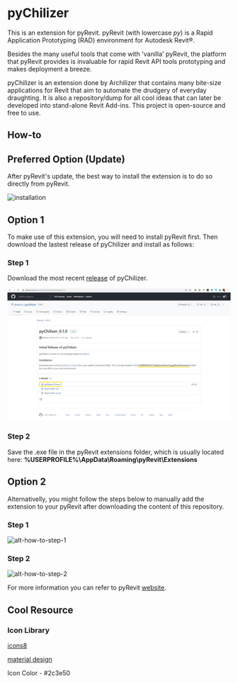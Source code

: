 # pyChilizer


This is an extension for pyRevit. pyRevit (with lowercase *py*) is a Rapid Application Prototyping (RAD) environment for Autodesk Revit®.

Besides the many useful tools that come with 'vanilla' pyRevit, the platform that pyRevit provides is invaluable for rapid Revit API tools prototyping and makes deployment a breeze. 

pyChilizer is an extension done by Archilizer that contains many bite-size applications for Revit that aim to automate the drudgery of everyday draughting. It is also a repository/dump for all cool ideas that can later be developed into stand-alone Revit Add-ins. This project is open-source and free to use.

## How-to

## Preferred Option (Update)
After pyRevit's update, the best way to install the extension is to do so directly from pyRevit.

![installation](https://user-images.githubusercontent.com/5354594/204851598-72a21d79-8d44-4561-9399-7867482d4ff5.png)

## Option 1
To make use of this extension, you will need to install pyRevit first. Then download the lastest release of pyChilizer and install as follows:

### Step 1
Download the most recent [release](https://github.com/dnenov/pyChilizer/releases/tag/v0.2.0) of pyChilizer.

<img src="/images/how-to-1.jpg" alt="how-to-step-1">

### Step 2
Save the .exe file in the pyRevit extensions folder, which is usually located here: **%USERPROFILE%\AppData\Roaming\pyRevit\Extensions**


## Option 2

Alternativelly, you might follow the steps below to manually add the extension to your pyRevit after downloading the content of this repository.

### Step 1

<img src="/images/how-to-1.png" alt="alt-how-to-step-1">

### Step 2

<img src="/images/how-to-2.PNG" alt="alt-how-to-step-2" height="50%" width="50%">


For more information you can refer to pyRevit [website](https://www.notion.so/pyRevit-bd907d6292ed4ce997c46e84b6ef67a0).

## Cool Resource

### Icon Library
[icons8](https://icons8.com/icon/set/first/windows)

[material design](https://www.material.io/resources/icons/?icon=format_align_center&style=baseline)

Icon Color - #2c3e50

